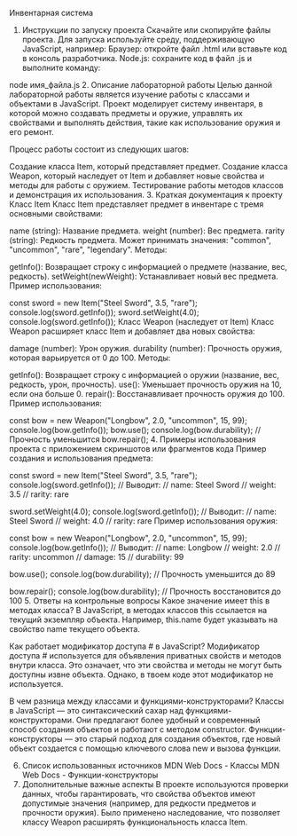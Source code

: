 
Инвентарная система
1. Инструкции по запуску проекта
Скачайте или скопируйте файлы проекта.
Для запуска используйте среду, поддерживающую JavaScript, например:
Браузер: откройте файл .html или вставьте код в консоль разработчика.
Node.js: сохраните код в файл .js и выполните команду:

node имя_файла.js
2. Описание лабораторной работы
Целью данной лабораторной работы является изучение работы с классами и объектами в JavaScript. Проект моделирует систему инвентаря, в которой можно создавать предметы и оружие, управлять их свойствами и выполнять действия, такие как использование оружия и его ремонт.

Процесс работы состоит из следующих шагов:

Создание класса Item, который представляет предмет.
Создание класса Weapon, который наследует от Item и добавляет новые свойства и методы для работы с оружием.
Тестирование работы методов классов и демонстрация их использования.
3. Краткая документация к проекту
Класс Item
Класс Item представляет предмет в инвентаре с тремя основными свойствами:

name (string): Название предмета.
weight (number): Вес предмета.
rarity (string): Редкость предмета. Может принимать значения: "common", "uncommon", "rare", "legendary".
Методы:

getInfo(): Возвращает строку с информацией о предмете (название, вес, редкость).
setWeight(newWeight): Устанавливает новый вес предмета.
Пример использования:


const sword = new Item("Steel Sword", 3.5, "rare");
console.log(sword.getInfo());
sword.setWeight(4.0);
console.log(sword.getInfo());
Класс Weapon (наследует от Item)
Класс Weapon расширяет класс Item и добавляет два новых свойства:

damage (number): Урон оружия.
durability (number): Прочность оружия, которая варьируется от 0 до 100.
Методы:

getInfo(): Возвращает строку с информацией о оружии (название, вес, редкость, урон, прочность).
use(): Уменьшает прочность оружия на 10, если она больше 0.
repair(): Восстанавливает прочность оружия до 100.
Пример использования:


const bow = new Weapon("Longbow", 2.0, "uncommon", 15, 99);
console.log(bow.getInfo());
bow.use();
console.log(bow.durability); // Прочность уменьшится
bow.repair();
4. Примеры использования проекта с приложением скриншотов или фрагментов кода
Пример создания и использования предмета:


const sword = new Item("Steel Sword", 3.5, "rare");
console.log(sword.getInfo());
// Выводит:
// name: Steel Sword
// weight: 3.5
// rarity: rare

sword.setWeight(4.0);
console.log(sword.getInfo());
// Выводит:
// name: Steel Sword
// weight: 4.0
// rarity: rare
Пример использования оружия:


const bow = new Weapon("Longbow", 2.0, "uncommon", 15, 99);
console.log(bow.getInfo());
// Выводит:
// name: Longbow
// weight: 2.0
// rarity: uncommon
// damage: 15
// durability: 99

bow.use();
console.log(bow.durability); // Прочность уменьшится до 89

bow.repair();
console.log(bow.durability); // Прочность восстановится до 100
5. Ответы на контрольные вопросы
Какое значение имеет this в методах класса? В JavaScript, в методах классов this ссылается на текущий экземпляр объекта. Например, this.name будет указывать на свойство name текущего объекта.

Как работает модификатор доступа # в JavaScript? Модификатор доступа # используется для объявления приватных свойств и методов внутри класса. Это означает, что эти свойства и методы не могут быть доступны извне объекта. Однако, в твоем коде этот модификатор не используется.

В чем разница между классами и функциями-конструкторами? Классы в JavaScript — это синтаксический сахар над функциями-конструкторами. Они предлагают более удобный и современный способ создания объектов и работают с методом constructor. Функции-конструкторы — это старый подход для создания объектов, где новый объект создается с помощью ключевого слова new и вызова функции.

6. Список использованных источников
MDN Web Docs - Классы
MDN Web Docs - Функции-конструкторы
7. Дополнительные важные аспекты
В проекте используются проверки данных, чтобы гарантировать, что свойства объектов имеют допустимые значения (например, для редкости предметов и прочности оружия).
Было применено наследование, что позволяет классу Weapon расширять функциональность класса Item.
